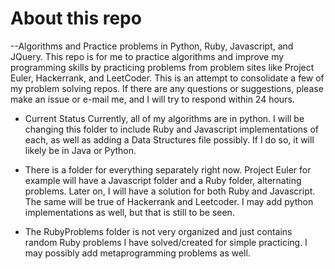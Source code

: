 <h1>About this repo</h1>

--Algorithms and Practice problems in Python, Ruby, Javascript, and JQuery.
This repo is for me to practice algorithms and improve my programming skills by practicing problems from problem sites like Project Euler, Hackerrank, and LeetCoder. This is an attempt to consolidate a few of my problem solving repos. If there are any questions or suggestions, please make an issue or e-mail me, and I will try to respond within 24 hours.

* Current Status
Currently, all of my algorithms are in python. I will be changing this folder to include Ruby and Javascript implementations of each, as well as adding a Data Structures file possibly. If I do so, it will likely be in Java or Python.

* There is a folder for everything separately right now. Project Euler for example will have a Javascript folder and a Ruby folder, alternating problems. Later on, I will have a solution for both Ruby and Javascript. The same will be true of Hackerrank and Leetcoder. I may add python implementations as well, but that is still to be seen.

* The RubyProblems folder is not very organized and just contains random Ruby problems I have solved/created for simple practicing. I may possibly add metaprogramming problems as well.